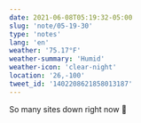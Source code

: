 ```yaml
---
date: 2021-06-08T05:19:32-05:00
slug: 'note/05-19-30'
type: 'notes'
lang: 'en'
weather: '75.17°F'
weather-summary: 'Humid'
weather-icon: 'clear-night'
location: '26,-100'
tweet_id: '1402208621858013187'
---
```

So many sites down right now 👀